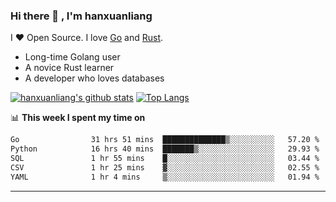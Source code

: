### Hi there 👋 , I'm hanxuanliang

<!--
**hanxuanliang/hanxuanliang** is a ✨ _special_ ✨ repository because its `README.md` (this file) appears on your GitHub profile.

Here are some ideas to get you started:

- 🔭 I’m currently working on ...
- 🌱 I’m currently learning ...
- 👯 I’m looking to collaborate on ...
- 🤔 I’m looking for help with ...
- 💬 Ask me about ...
- 📫 How to reach me: ...
- 😄 Pronouns: ...
- ⚡ Fun fact: ...
-->
I ❤ Open Source. I love [Go](https://golang.org) and [Rust](https://www.rust-lang.org/zh-CN/).

* Long-time Golang user
* A novice Rust learner
* A developer who loves databases

[![hanxuanliang's github stats](https://github-readme-stats.vercel.app/api/top-langs/?username=hanxuanliang&hide=html)](https://github.com/anuraghazra/github-readme-stats)
[![Top Langs](https://github-readme-stats.vercel.app/api?username=hanxuanliang&show_icons=true&count_private=true&line_height=40)](https://github.com/anuraghazra/github-readme-stats)

📊 **This week I spent my time on**
<!--START_SECTION:waka-->

```txt
Go                31 hrs 51 mins  ██████████████▒░░░░░░░░░░   57.20 %
Python            16 hrs 40 mins  ███████▒░░░░░░░░░░░░░░░░░   29.93 %
SQL               1 hr 55 mins    █░░░░░░░░░░░░░░░░░░░░░░░░   03.44 %
CSV               1 hr 25 mins    ▓░░░░░░░░░░░░░░░░░░░░░░░░   02.55 %
YAML              1 hr 4 mins     ▒░░░░░░░░░░░░░░░░░░░░░░░░   01.94 %
```

<!--END_SECTION:waka-->

***
